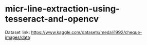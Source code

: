 # micr-line-extraction-using-tesseract-and-opencv


Dataset link: https://www.kaggle.com/datasets/medali1992/cheque-images/data
